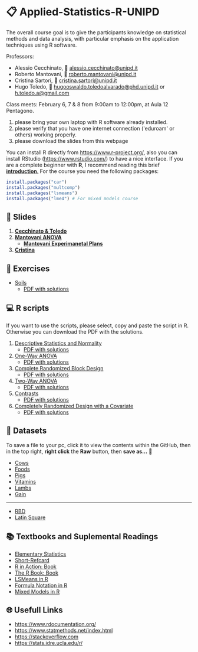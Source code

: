 # :clipboard: Applied-Statistics-R-UNIPD

The overall course goal is to give the participants knowledge on statistical methods and data analysis, with particular emphasis on the application techniques using R software.

Professors:

* Alessio Cecchinato, :e-mail: alessio.cecchinato@unipd.it
* Roberto Mantovani, :e-mail: roberto.mantovani@unipd.it
* Cristina Sartori, :e-mail: cristina.sartori@unipd.it
* Hugo Toledo, :e-mail: hugooswaldo.toledoalvarado@phd.unipd.it or h.toledo.a@gmail.com

Class meets: February 6, 7 & 8 from 9:00am to 12:00pm, at Aula 12 Pentagono.

1. please bring your own laptop with R software already installed.
2. please verify that you have one internet connection ('eduroam' or others) working properly.
3. please download the slides from this webpage

You can install R directly from https://www.r-project.org/, also you can install RStudio (https://www.rstudio.com/) to have a nice interface. 
If you are a complete beginner with **R**, I recommend reading this brief [**introduction**.](books/Torfs_Brauer-Short-R-Intro.pdf)
For the course you need the following packages:
```R
install.packages("car")
install.packages("multcomp")
install.packages("lsmeans")
install.packages("lme4") # For mixed models course
```

## :notebook: Slides

1. [**Cecchinato & Toledo**](slides/applied_statistics_R_2018.pdf)
2. [**Mantovani ANOVA**](https://github.com/Hugo-Toledo/Applied-Statistics-R-UNIPD/blob/master/slides/Analysis%20of%20Variance.pdf)
    * [**Mantovani Experimanetal Plans**](https://github.com/Hugo-Toledo/Applied-Statistics-R-UNIPD/blob/master/slides/Experimental%20plans.pdf)
3. [**Cristina**]()

## :bicyclist: Exercises

* [Soils](exercises/ex_soils.md) 
   * [PDF with solutions](exercises/Excercise_Soils.pdf)

## :computer: R scripts

If you want to use the scripts, please select, copy and paste the script in R. Otherwise you can download the PDF with the solutions. 
1. [Descriptive Statistics and Normality](scripts/normal.md)
    * [PDF with solutions](scripts/1.0_Normality.pdf)
2. [One-Way ANOVA](scripts/anova1.md)
    * [PDF with solutions](scripts/2.0_ANOVA.pdf)
3. [Complete Randomized Block Design](scripts/anova2.md)
    * [PDF with solutions](scripts/3.0_ANOVA_rcbd.pdf)
4. [Two-Way ANOVA](scripts/anova3.md)
    * [PDF with solutions](scripts/4.0_Two_Way_ANOVA.pdf)
5. [Contrasts](scripts/anova4.md)
    * [PDF with solutions](scripts/5.0_ANOVA_Contrasts.pdf)
6. [Completely Randomized Design with a Covariate](scripts/anova5.md)
    * [PDF with solutions](scripts/6.0_ANOVA_CRD_Covariate.pdf)

## :page_with_curl: Datasets 

To save a file to your pc, click it to view the contents within the GitHub, then in the top right, **right click** the **Raw** button, then **save as...**   :floppy_disk: 

 * [Cows](data/latte-12-02_en.txt)
 * [Foods](data/foods.txt)
 * [Pigs](data/pigs.txt)
 * [Vitamins](data/vits.txt)
 * [Lambs](data/lambs.csv)
 * [Gain](data/gain.txt)
 
 ------
 
 * [RBD](data/rbd.txt)
 * [Latin Square](data/LatinSquare.txt)
 
## :books: Textbooks and Suplemental Readings

* [Elementary Statistics](books/Larson_and_Farber_Elementary_Statistics_Picturing_the_World_5th_ed.pdf)
* [Short-Refcard](https://github.com/Hugo-Toledo/Applied-Statistics-R-UNIPD/blob/master/books/Short-refcard.pdf)
* [R in Action: Book](https://github.com/Hugo-Toledo/Applied-Statistics-R-UNIPD/blob/master/books/R%20IN%20ACTION_%20Data%20analysis%20and%20graphics%20with%20R%20-%20Robert%20I.%20Kabacoff.pdf)
* [The R Book: Book](https://github.com/Hugo-Toledo/Applied-Statistics-R-UNIPD/blob/master/books/The%20R%20Book%20.pdf)
* [LSMeans in R](https://github.com/Hugo-Toledo/Applied-Statistics-R-UNIPD/blob/master/books/LSMeans%20R.pdf)
* [Formula Notation in R](https://github.com/Hugo-Toledo/Applied-Statistics-R-UNIPD/blob/master/books/formulanotation.pdf)
* [Mixed Models in R](https://github.com/Hugo-Toledo/Applied-Statistics-R-UNIPD/blob/master/books/lme4_R.pdf)

## :globe_with_meridians: Usefull Links

* https://www.rdocumentation.org/
* https://www.statmethods.net/index.html
* https://stackoverflow.com
* https://stats.idre.ucla.edu/r/

